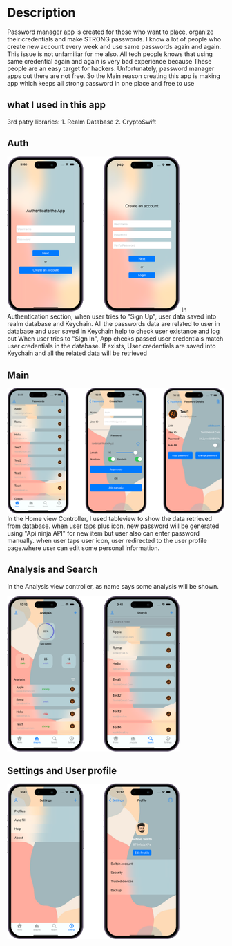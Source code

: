 # Description

Password manager app is created for those who want to place, organize their credentials and make STRONG passwords. I know a lot of people who create new account every week and use same passwords again and again. This issue is not unfamiliar for me also. All tech people knows that using same credential again and again is very bad experience because These people are an easy target for hackers. Unfortunately, password manager apps out there are not free. So the Main reason creating this app is making app which keeps all strong password in one place and free to use 

## what I used in this app
   3rd patry libraries: 1. Realm Database 2. CryptoSwift
   

## Auth

<img src = "https://github.com/ravshanmacos/PasswordManager/blob/main/PasswordManager/Resources/Auth.png" width = "400" />
    In Authentication section, when user tries to "Sign Up", user data saved into realm database and Keychain. All the passwords data are related to user in database and user saved in Keychain help to check user existance and log out
     When user tries to "Sign In", App checks passed user credentials match user credentials in the database. If exists, User credentials are saved into Keychain and all the related data will be retrieved
     
## Main

<img src = "https://github.com/ravshanmacos/PasswordManager/blob/main/PasswordManager/Resources/Main.png" width = "600" />
In the Home view Controller, I used tableview to show the data retrieved from database. when user taps plus icon, new password will be generated using "Api ninja API" for new item but user also can enter password manually.
    when user taps user icon, user redirected to the user profile page.where user can edit some personal information. 

## Analysis and Search

In the Analysis view controller, as name says some analysis will be shown. 

<img src = "https://github.com/ravshanmacos/PasswordManager/blob/main/PasswordManager/Resources/AnalysisAndSearch.png" width = "400" />


## Settings and User profile

<img src = "https://github.com/ravshanmacos/PasswordManager/blob/main/PasswordManager/Resources/SettingsAndProfile.png" width = "400" />

